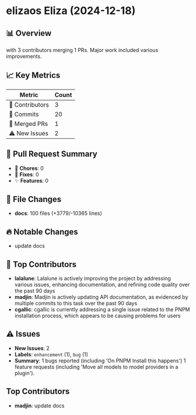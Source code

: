 # elizaos Eliza (2024-12-18)
    
## 📊 Overview
with 3 contributors merging 1 PRs. Major work included various improvements.

## 📈 Key Metrics
| Metric | Count |
|---------|--------|
| 👥 Contributors | 3 |
| 📝 Commits | 20 |
| 🔄 Merged PRs | 1 |
| ⚠️ New Issues | 2 |

## 🔄 Pull Request Summary
- 🧹 **Chores**: 0
- 🐛 **Fixes**: 0
- ✨ **Features**: 0

## 📁 File Changes
- **docs**: 100 files (+3779/-10365 lines)

## 🔥 Notable Changes
- update docs

## 👥 Top Contributors
- **lalalune**: Lalalune is actively improving the project by addressing various issues, enhancing documentation, and refining code quality over the past 90 days
- **madjin**: Madjin is actively updating API documentation, as evidenced by multiple commits to this task over the past 90 days
- **cgallic**: cgallic is currently addressing a single issue related to the PNPM installation process, which appears to be causing problems for users

## ⚠️ Issues
- **New Issues**: 2
- **Labels**: `enhancement` (1), `bug` (1)
- **Summary**: 1 bugs reported (including 'On PNPM Install this happens') 1 feature requests (including 'Move all models to model providers in a plugin').

## Top Contributors
- **madjin**: update docs